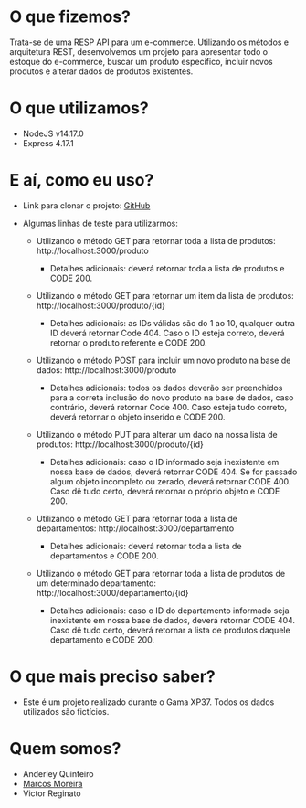 # O que fizemos?
Trata-se de uma RESP API para um e-commerce. Utilizando os métodos e arquitetura REST, desenvolvemos um projeto para apresentar todo o estoque do e-commerce, buscar um produto específico, incluir novos produtos e alterar dados de produtos existentes.

# O que utilizamos?
* NodeJS v14.17.0
* Express 4.17.1

# E aí, como eu uso?
* Link para clonar o projeto: [GitHub](https://github.com/marcoscurymoreira/ecommerce-api-gama.git)
  
* Algumas linhas de teste para utilizarmos:
  * Utilizando o método GET para retornar toda a lista de produtos: http://localhost:3000/produto
  
    * Detalhes adicionais: deverá retornar toda a lista de produtos e CODE 200.
  
  * Utilizando o método GET para retornar um item da lista de produtos: http://localhost:3000/produto/{id}
  
    * Detalhes adicionais: as IDs válidas são do 1 ao 10, qualquer outra ID deverá retornar Code 404. Caso o ID esteja correto, deverá retornar o produto referente e CODE 200.
  
  * Utilizando o método POST para incluir um novo produto na base de dados: http://localhost:3000/produto
  
    * Detalhes adicionais: todos os dados deverão ser preenchidos para a correta inclusão do novo produto na base de dados, caso contrário, deverá retornar Code 400. Caso esteja tudo correto, deverá retornar o objeto inserido e CODE 200.
  
  * Utilizando o método PUT para alterar um dado na nossa lista de produtos: http://localhost:3000/produto/{id}
  
    * Detalhes adicionais: caso o ID informado seja inexistente em nossa base de dados, deverá retornar CODE 404. Se for passado algum objeto incompleto ou zerado, deverá retornar CODE 400. Caso dê tudo certo, deverá retornar o próprio objeto e CODE 200.
  
  * Utilizando o método GET para retornar toda a lista de departamentos: http://localhost:3000/departamento 
  
    * Detalhes adicionais: deverá retornar toda a lista de departamentos e CODE 200.
  
  * Utilizando o método GET para retornar toda a lista de produtos de um determinado departamento: http://localhost:3000/departamento/{id} 
  
    * Detalhes adicionais: caso o ID do departamento informado seja inexistente em nossa base de dados, deverá retornar CODE 404. Caso dê tudo certo, deverá retornar a lista de produtos daquele departamento e CODE 200.

# O que mais preciso saber?
* Este é um projeto realizado durante o Gama XP37. Todos os dados utilizados são fictícios.

# Quem somos?
* Anderley Quinteiro
* [Marcos Moreira](https://github.com/marcoscurymoreira)
* Victor Reginato